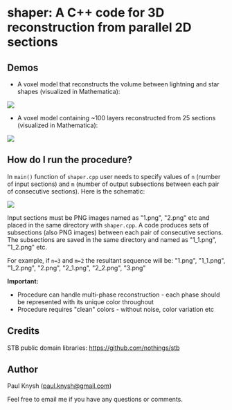 # shaper: A C++ code for 3D reconstruction from parallel 2D sections

## Demos

* A voxel model that reconstructs the volume between lightning and star shapes (visualized in Mathematica):

<img src="http://i.imgur.com/arVf4Ct.png">

* A voxel model containing ~100 layers reconstructed from 25 sections (visualized in Mathematica):

<img src="http://i.imgur.com/cJqGgUL.png">

## How do I run the procedure?

In `main()` function of `shaper.cpp` user needs to specify values of `n` (number of input sections) and `m` (number of output subsections between each pair of consecutive sections). Here is the schematic:

<img src="http://i.imgur.com/65NgGKB.png">

Input sections must be PNG images named as "1.png", "2.png" etc and placed in the same directory with `shaper.cpp`. A code produces sets of subsections (also PNG images) between each pair of consecutive sections. The subsections are saved in the same directory and named as "1_1.png", "1_2.png" etc.

For example, if `n=3` and `m=2` the resultant sequence will be:
"1.png", "1_1.png", "1_2.png", "2.png", "2_1.png", "2_2.png", "3.png"

**Important:**
* Procedure can handle multi-phase reconstruction - each phase should be represented with its unique color throughout
* Procedure requires "clean" colors - without noise, color variation etc

## Credits

STB public domain libraries: https://github.com/nothings/stb

## Author

Paul Knysh (paul.knysh@gmail.com)

Feel free to email me if you have any questions or comments.
